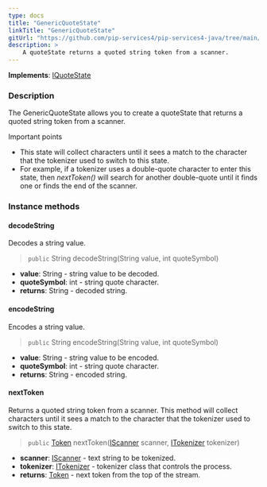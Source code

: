 ```yaml
---
type: docs
title: "GenericQuoteState"
linkTitle: "GenericQuoteState"
gitUrl: "https://github.com/pip-services4/pip-services4-java/tree/main/pip-services4-expressions-java"
description: > 
    A quoteState returns a quoted string token from a scanner. 
---
```


**Implements**: [IQuoteState](../../iquote_state)

### Description

The GenericQuoteState allows you to create a quoteState that returns a quoted string token from a scanner.

Important points

- This state will collect characters until it sees a match to the character that the tokenizer used to switch to this state. 
- For example, if a tokenizer uses a double-quote character to enter this state, then *nextToken()* will search for another double-quote until it finds one or finds the end of the scanner.


### Instance methods

#### decodeString
Decodes a string value.
> `public` String decodeString(String value, int quoteSymbol)

- **value**: String - string value to be decoded.
- **quoteSymbol**: int - string quote character.
- **returns**: String - decoded string.

#### encodeString
Encodes a string value.
> `public` String encodeString(String value, int quoteSymbol)

- **value**: String - string value to be encoded.
- **quoteSymbol**: int - string quote character.
- **returns**: String - encoded string.

#### nextToken
Returns a quoted string token from a scanner. This method will collect
characters until it sees a match to the character that the tokenizer used
to switch to this state.

> `public` [Token](../../token) nextToken([IScanner](../../../io/iscanner) scanner, [ITokenizer](../../itokenizer) tokenizer)

- **scanner**: [IScanner](../../../io/iscanner) - text string to be tokenized.
- **tokenizer**: [ITokenizer](../../itokenizer) - tokenizer class that controls the process.
- **returns**: [Token](../../token) - next token from the top of the stream.

